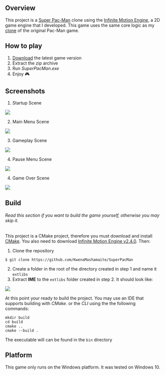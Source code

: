 ## Overview

This project is a [Super Pac-Man](https://en.wikipedia.org/wiki/Super_Pac-Man) clone using the [Infinite Motion Engine](https://github.com/KwenaMashamaite/IME), 
a 2D game engine that I developed. This game uses the same core logic as my [clone](https://github.com/KwenaMashamaite/PacMan) 
of the original Pac-Man game.

## How to play

1. [Download](https://github.com/KwenaMashamaite/SuperPacMan/releases/tag/v1.0.0)
   the latest game version
2. Extract the zip archive
3. Run _SuperPacMan.exe_
4. Enjoy :video_game:

## Screenshots

1. Startup Scene

![](docs/screenshots/startup_scene.png)

2. Main Menu Scene

![](docs/screenshots/main-menu_scene.png)

3. Gameplay Scene

![](docs/screenshots/gameplay.gif)

4. Pause Menu Scene

![](docs/screenshots/game_pause_scene.png)

4. Game Over Scene

![](docs/screenshots/game_over_scene.png)

## Build

###### *Read this section if you want to build the game yourself, otherwise you may skip it.*

This project is a CMake project, therefore you must download and install [CMake](https://cmake.org/). 
You also need to download [Infinite Motion Engine v2.4.0](https://github.com/KwenaMashamaite/IME/releases/tag/v2.4.0). 
Then:

1. Clone the repository
```git
$ git clone https://github.com/KwenaMashamaite/SuperPacMan
```   
2. Create a folder in the root of the directory created in step 1 and name it `extlibs`
3. Extract **IME** to the `extlibs` folder created in step 2. It should look like:

![](docs/screenshots/extlibs_directory_structure.png)
   
At this point your ready to build the project. You may use an IDE that supports building with *CMake*.
or the *CLI* using the the following commands:

```shell
mkdir build
cd build
cmake ..
cmake --build .
```

The executable will can be found in the `bin` directory

## Platform

This game only runs on the Windows platform. It was tested on Windows 10.
